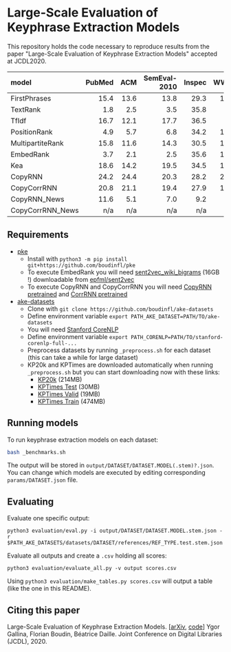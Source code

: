 # Large-Scale Evaluation of Keyphrase Extraction Models

This repository holds the code necessary to reproduce results from the paper "Large-Scale Evaluation of Keyphrase Extraction Models" accepted at JCDL2020.

| model            | PubMed | ACM | SemEval-2010 | Inspec | WWW | KP20k | DUC-2001 | 500N-KPCrowd | KPTimes | NYTime |
|:-----------------|-------:|-------:|-------:|-------:|-------:|-------:|-------:|-------:|-------:|-------:|
| FirstPhrases     |   15.4 |   13.6 |   13.8 |   29.3 |   10.2 |   13.5 |   24.6 |   17.1 |   11.4 |    9.2 |
| TextRank         |    1.8 |    2.5 |    3.5 |   35.8 |    8.4 |   10.2 |   21.5 |    7.1 |    2.8 |    2.7 |
| TfIdf            |   16.7 |   12.1 |   17.7 |   36.5 |    9.3 |   *11.5* |   23.3 |   16.9 |   12.4 |    9.6 |
| PositionRank     |    4.9 |    5.7 |    6.8 |   34.2 |   11.6 |   14.1 |   28.6 |   13.4 |   10.4 |    8.5 |
| MultipartiteRank |   15.8 |   11.6 |   14.3 |   30.5 |   10.8 |   13.6 |   25.6 |   18.2 |   14.0 |   11.2 |
| EmbedRank        |    3.7 |    2.1 |    2.5 |   35.6 |   10.7 |   12.4 |   29.5 |   12.4 |    4.7 |    *3.1* |
| Kea              |   18.6 |   14.2 |   19.5 |   34.5 |   11.0 |   14.0 |   26.5 |   17.3 |   13.8 |   11.0 |
| CopyRNN          |   24.2 |   24.4 |   20.3 |   28.2 |   22.2 |   *25.5* |   12.7 |   15.5 |   14.9 |   11.0 |
| CopyCorrRNN      |   20.8 |   21.1 |   19.4 |   27.9 |   19.9 |   *22.0* |   17.0 |   11.5 |   11.9 |    9.7 |
| CopyRNN_News     |   11.6 |    5.1 |    7.0 |    9.2 |    6.3 |    6.6 |   10.5 |    8.4 |   31.9 |   39.3 |
| CopyCorrRNN_News | n/a    | n/a    | n/a    | n/a    | n/a    | n/a    |   10.5 |    7.8 |   19.8 |   *20.5* |


## Requirements
- [pke](https://github.com/boudinfl/pke)
	- Install with `python3 -m pip install git+https://github.com/boudinfl/pke`
	- To execute EmbedRank you will need [sent2vec_wiki_bigrams](https://drive.google.com/open?id=0B6VhzidiLvjSaER5YkJUdWdPWU0) (16GB !) downloadable from [epfml/sent2vec](https://github.com/epfml/sent2vec#downloading-sent2vec-pre-trained-models)
	- To execute CopyRNN and CopyCorrRNN you will need [CopyRNN pretrained]() and [CorrRNN pretrained]()
- [ake-datasets](https://github.com/boudinfl/ake-datasets)
	- Clone with `git clone https://github.com/boudinfl/ake-datasets`
	- Define environment variable `export PATH_AKE_DATASET=PATH/TO/ake-datasets`
	- You will need [Stanford CoreNLP](https://stanfordnlp.github.io/CoreNLP/#download)
	- Define environment variable `export PATH_CORENLP=PATH/TO/stanford-corenlp-full-...`
	- Preprocess datasets by running `_preprocess.sh` for each dataset (this can take a while for large dataset)
	- KP20k and KPTimes are downloaded automatically when running `_preprocess.sh` but you can start downloading now with these links:
		- [KP20k](https://drive.google.com/open?id=1Z7fgWkmGaVElhH9tuf08p1vVoZBkAKbk) (214MB)
		- [KPTimes Test](https://drive.google.com/open?id=1LSREXfJxAK2jbzzvXYUvXufPdvL_Aq1J) (30MB)
		- [KPTimes Valid](https://drive.google.com/open?id=1XgVZbIw0Cbs2ZczBj2-tUKg3Z2whi5Zm) (19MB)
		- [KPTimes Train](https://drive.google.com/open?id=12chZA87VUviFyOh1qWs8DI33hbjKsKiv) (474MB)

## Running models

To run keyphrase extraction models on each dataset:

```bash
bash _benchmarks.sh
```

The output will be stored in `output/DATASET/DATASET.MODEL(.stem)?.json`.
You can change which models are executed by editing corresponding `params/DATASET.json` file.

## Evaluating

Evaluate one specific output:

`python3 evaluation/eval.py -i output/DATASET/DATASET.MODEL.stem.json -r $PATH_AKE_DATASETS/datasets/DATASET/references/REF_TYPE.test.stem.json`

Evaluate all outputs and create a `.csv` holding all scores:

`python3 evaluation/evaluate_all.py -v output scores.csv`

Using `python3 evaluation/make_tables.py scores.csv` will output a table (like the one in this README).



## Citing this paper
Large-Scale Evaluation of Keyphrase Extraction Models. [[arXiv](https://arxiv.org/pdf/2003.04628.pdf), [code](https://github.com/ygorg/JCDL_2020_KPE_Eval)]
Ygor Gallina, Florian Boudin, Béatrice Daille.
Joint Conference on Digital Libraries (JCDL), 2020.
